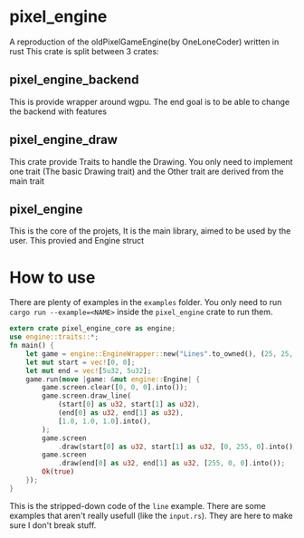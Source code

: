 # pixel_engine
A reproduction of the oldPixelGameEngine(by OneLoneCoder) written in rust 
This crate is split between 3 crates:

## pixel_engine_backend
This is provide wrapper around wgpu.
The end goal is to be able to change the backend with features

## pixel_engine_draw
This crate provide Traits to handle the Drawing.
You only need to implement one trait (The basic Drawing trait) and the Other trait are derived from the main trait

## pixel_engine
This is the core of the projets, It is the main library, aimed to be used by the user.
This provied and Engine struct

# How to use
There are plenty of examples in the `examples` folder.
You only need to run `cargo run --example=<NAME>` inside the `pixel_engine` crate to run them.

```rust
extern crate pixel_engine_core as engine;
use engine::traits::*;
fn main() {
    let game = engine::EngineWrapper::new("Lines".to_owned(), (25, 25, 20));
    let mut start = vec![0, 0];
    let mut end = vec![5u32, 5u32];
    game.run(move |game: &mut engine::Engine| {
        game.screen.clear([0, 0, 0].into());
        game.screen.draw_line(
            (start[0] as u32, start[1] as u32),
            (end[0] as u32, end[1] as u32),
            [1.0, 1.0, 1.0].into(),
        );
        game.screen
            .draw(start[0] as u32, start[1] as u32, [0, 255, 0].into());
        game.screen
            .draw(end[0] as u32, end[1] as u32, [255, 0, 0].into());
        Ok(true)
    });
}
```

This is the stripped-down code of the `line` example.
There are some examples that aren't really usefull (like the `input.rs`). They are here to make sure I don't break stuff. 
